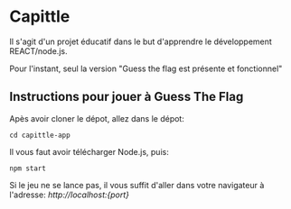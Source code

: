 # Capittle
Il s'agit d'un projet éducatif dans le but d'apprendre le développement REACT/node.js.

Pour l'instant, seul la version "Guess the flag est présente et fonctionnel"

## Instructions pour jouer à Guess The Flag ##

Apès avoir cloner le dépot, allez dans le dépot:
```
cd capittle-app
```
Il vous faut avoir télécharger Node.js, puis:
```
npm start
```

Si le jeu ne se lance pas, il vous suffit d'aller dans votre navigateur à l'adresse: *http://localhost:{port}*
